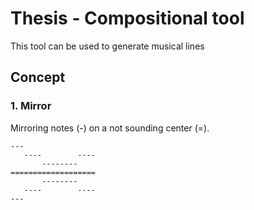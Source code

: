 # Thesis - Compositional tool
This tool can be used to generate musical lines

## Concept

### 1. Mirror

Mirroring notes (-) on a not sounding center (=).

```
---
   ----        ----
       --------
===================
       --------
   ----        ----
---
```
